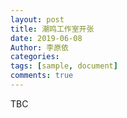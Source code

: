 ```yaml
---
layout: post
title: 潮鸣工作室开张
date: 2019-06-08
Author: 李原依
categories: 
tags: [sample, document]
comments: true
---
```

TBC
